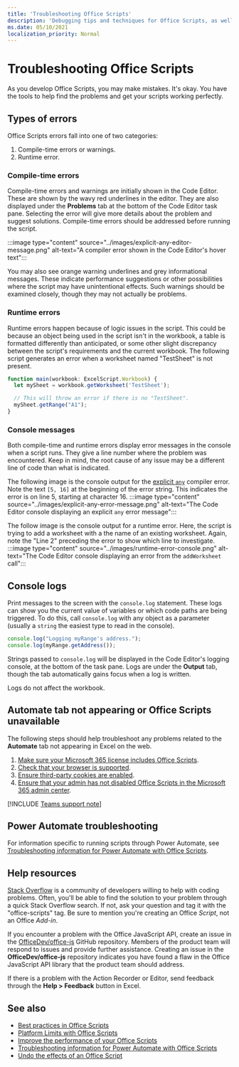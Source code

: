 ```yaml
---
title: 'Troubleshooting Office Scripts'
description: 'Debugging tips and techniques for Office Scripts, as well as help resources.'
ms.date: 05/10/2021
localization_priority: Normal
---
```


# Troubleshooting Office Scripts

As you develop Office Scripts, you may make mistakes. It's okay. You have the tools to help find the problems and get your scripts working perfectly.

## Types of errors

Office Scripts errors fall into one of two categories:

1. Compile-time errors or warnings.
1. Runtime error.

### Compile-time errors

Compile-time errors and warnings are initially shown in the Code Editor. These are shown by the wavy red underlines in the editor. They are also displayed under the **Problems** tab at the bottom of the Code Editor task pane. Selecting the error will give more details about the problem and suggest solutions. Compile-time errors should be addressed before running the script.

:::image type="content" source="../images/explicit-any-editor-message.png" alt-text="A compiler error shown in the Code Editor's hover text":::

You may also see orange warning underlines and grey informational messages. These indicate performance suggestions or other possibilities where the script may have unintentional effects. Such warnings should be examined closely, though they may not actually be problems.

### Runtime errors

Runtime errors happen because of logic issues in the script. This could be because an object being used in the script isn't in the workbook, a table is formatted differently than anticipated, or some other slight discrepancy between the script's requirements and the current workbook. The following script generates an error when a worksheet named "TestSheet" is not present.

```TypeScript
function main(workbook: ExcelScript.Workbook) {
  let mySheet = workbook.getWorksheet('TestSheet');

  // This will throw an error if there is no "TestSheet".
  mySheet.getRange("A1");
}
```

### Console messages

Both compile-time and runtime errors display error messages in the console when a script runs. They give a line number where the problem was encountered. Keep in mind, the root cause of any issue may be a different line of code than what is indicated.

The following image is the console output for the [explicit `any`](../develop/typescript-restrictions.md) compiler error. Note the text `[5, 16]` at the beginning of the error string. This indicates the error is on line 5, starting at character 16.
:::image type="content" source="../images/explicit-any-error-message.png" alt-text="The Code Editor console displaying an explicit `any` error message":::

The follow image is the console output for a runtime error. Here, the script is trying to add a worksheet with a the name of an existing worksheet. Again, note the "Line 2" preceding the error to show which line to investigate.
:::image type="content" source="../images/runtime-error-console.png" alt-text="The Code Editor console displaying an error from the `addWorksheet` call":::

## Console logs

Print messages to the screen with the `console.log` statement. These logs can show you the current value of variables or which code paths are being triggered. To do this, call `console.log` with any object as a parameter (usually a `string` the easiest type to read in the console).

```TypeScript
console.log("Logging myRange's address.");
console.log(myRange.getAddress());
```

Strings passed to `console.log` will be displayed in the Code Editor's logging console, at the bottom of the task pane. Logs are under the **Output** tab, though the tab automatically gains focus when a log is written.

Logs do not affect the workbook.

## Automate tab not appearing or Office Scripts unavailable

The following steps should help troubleshoot any problems related to the **Automate** tab not appearing in Excel on the web.

1. [Make sure your Microsoft 365 license includes Office Scripts](../overview/excel.md#requirements).
1. [Check that your browser is supported](platform-limits.md#browser-support).
1. [Ensure third-party cookies are enabled](platform-limits.md#third-party-cookies).
1. [Ensure that your admin has not disabled Office Scripts in the Microsoft 365 admin center](/microsoft-365/admin/manage/manage-office-scripts-settings).

[!INCLUDE [Teams support note](../includes/teams-support-note.md)]

## Power Automate troubleshooting

For information specific to running scripts through Power Automate, see [Troubleshooting information for Power Automate with Office Scripts](power-automate-troubleshooting.md).

## Help resources

[Stack Overflow](https://stackoverflow.com/questions/tagged/office-scripts) is a community of developers willing to help with coding problems. Often, you'll be able to find the solution to your problem through a quick Stack Overflow search. If not, ask your question and tag it with the "office-scripts" tag. Be sure to mention you're creating an Office *Script*, not an Office *Add-in*.

If you encounter a problem with the Office JavaScript API, create an issue in the [OfficeDev/office-js](https://github.com/OfficeDev/office-js) GitHub repository. Members of the product team will respond to issues and provide further assistance. Creating an issue in the **OfficeDev/office-js** repository indicates you have found a flaw in the Office JavaScript API library that the product team should address.

If there is a problem with the Action Recorder or Editor, send feedback through the **Help > Feedback** button in Excel.

## See also

- [Best practices in Office Scripts](best-practices.md)
- [Platform Limits with Office Scripts](platform-limits.md)
- [Improve the performance of your Office Scripts](../develop/web-client-performance.md)
- [Troubleshooting information for Power Automate with Office Scripts](power-automate-troubleshooting.md)
- [Undo the effects of an Office Script](undo.md)
